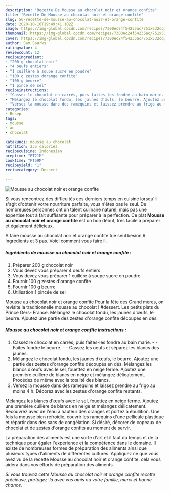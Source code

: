 ```yaml
---
description: "Recette De Mousse au chocolat noir et orange confite"
title: "Recette De Mousse au chocolat noir et orange confite"
slug: 56-recette-de-mousse-au-chocolat-noir-et-orange-confite
date: 2020-10-10T19:49:41.102Z
image: https://img-global.cpcdn.com/recipes/7300ec24f54235ac/751x532cq70/mousse-au-chocolat-noir-et-orange-confite-photo-principale-de-la-recette.jpg
thumbnail: https://img-global.cpcdn.com/recipes/7300ec24f54235ac/751x532cq70/mousse-au-chocolat-noir-et-orange-confite-photo-principale-de-la-recette.jpg
cover: https://img-global.cpcdn.com/recipes/7300ec24f54235ac/751x532cq70/mousse-au-chocolat-noir-et-orange-confite-photo-principale-de-la-recette.jpg
author: Sam Sparks
ratingvalue: 4
reviewcount: 12
recipeingredient:
- "200 g chocolat noir"
- "4 oeufs entiers"
- "1 cuillère à soupe sucre en poudre"
- "100 g zestes dorange confite"
- "100 g beurre"
- "1 pince de sel"
recipeinstructions:
- "Cassez le chocolat en carrés, puis faites-les fondre au bain marie.  Faites fondre le beurre.  Cassez les oeufs et séparez les blancs des jaunes."
- "Mélangez le chocolat fondu, les jaunes d’œufs, le beurre. Ajoutez une partie des zestes d&#39;orange confite découpés en dés. Mélangez les blancs d’œufs avec le sel, fouettez en neige ferme. Ajoutez une première cuillère de blancs en neige et mélangez délicatement. Procédez de même avec la totalité des blancs."
- "Versez la mousse dans des ramequins et laissez prendre au frigo au moins 4 h. Décorez avec les zestes d&#39;orange confite restants."
categories:
- Resep
tags:
- mousse
- au
- chocolat

katakunci: mousse au chocolat 
nutrition: 235 calories
recipecuisine: Indonesian
preptime: "PT21M"
cooktime: "PT59M"
recipeyield: "1"
recipecategory: Dessert

---
```



![Mousse au chocolat noir et orange confite](https://img-global.cpcdn.com/recipes/7300ec24f54235ac/751x532cq70/mousse-au-chocolat-noir-et-orange-confite-photo-principale-de-la-recette.jpg)

Si vous rencontrez des difficultés ces derniers temps en cuisine lorsqu'il s'agit d'obtenir votre nourriture parfaite, vous n'êtes pas le seul. De nombreuses personnes ont un talent culinaire naturel, mais pas une expertise tout à fait suffisante pour préparer à la perfection. Ce plat <strong> Mousse au chocolat noir et orange confite </strong> est un bon début, très facile à préparer et également délicieux.

<!--inarticleads1-->

À faire mousse au chocolat noir et orange confite tue seul besion 6 Ingrédients et 3 pas. Voici comment vous faire il.

##### Ingrédients de mousse au chocolat noir et orange confite :

1. Préparer 200 g chocolat noir
1. Vous devez vous préparer 4 oeufs entiers
1. Vous devez vous préparer 1 cuillère à soupe sucre en poudre
1. Fournir 100 g zestes d&#39;orange confite
1. Fournir 100 g beurre
1. Utilisation 1 pincée de sel


Mousse au chocolat noir et orange confite Pour la fête des Grand mères, on revisite la traditionnelle mousse au chocolat ! #dessert. Les petits plats du Prince Gers- France. Mélangez le chocolat fondu, les jaunes d&#39;œufs, le beurre. Ajoutez une partie des zestes d&#39;orange confite découpés en dés. 

<!--inarticleads2-->

##### Mousse au chocolat noir et orange confite instructions :

1. Cassez le chocolat en carrés, puis faites-les fondre au bain marie. -  - Faites fondre le beurre. -  - Cassez les oeufs et séparez les blancs des jaunes.
1. Mélangez le chocolat fondu, les jaunes d’œufs, le beurre. Ajoutez une partie des zestes d&#39;orange confite découpés en dés. Mélangez les blancs d’œufs avec le sel, fouettez en neige ferme. Ajoutez une première cuillère de blancs en neige et mélangez délicatement. Procédez de même avec la totalité des blancs.
1. Versez la mousse dans des ramequins et laissez prendre au frigo au moins 4 h. Décorez avec les zestes d&#39;orange confite restants.


Mélangez les blancs d&#39;œufs avec le sel, fouettez en neige ferme. Ajoutez une première cuillère de blancs en neige et mélangez délicatement. Recouvrez avec de l&#39;eau à hauteur des oranges et portez à ébullition. Une fois la mousse bien refroidie, couvrir les ramequins d&#39;une pellicule plastique et répartir dans des sacs de congélation. Si désiré, décorer de copeaux de chocolat et de zestes d&#39;orange confits au moment de servir. 

<!--inarticleads1-->

<p>
La préparation des aliments est une sorte d'art et il faut du temps et de la technique pour égaler l'expérience et la compétence dans le domaine. Il existe de nombreuses formes de préparation des aliments ainsi que plusieurs types d'aliments de différentes cultures. Appliquez ce que vous avez vu de la recette Mousse au chocolat noir et orange confite, cela vous aidera dans vos efforts de préparation des aliments.
</p>

<p>
<i>Si vous trouvez cette Mousse au chocolat noir et orange confite recette précieuse, partagez-la avec vos amis ou votre famille, merci et bonne chance.</i>
</p>
